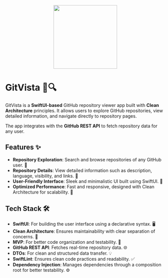 <p align="center">
  <img src="https://github.com/user-attachments/assets/66d2164a-fae5-4522-9491-4786602e8d59" width="200"/>
</p>

# GitVista 📂🔍

GitVista is a **SwiftUI-based** GitHub repository viewer app built with **Clean Architecture** principles. It allows users to explore GitHub repositories, view detailed information, and navigate directly to repository pages.

The app integrates with the **GitHub REST API** to fetch repository data for any user.

## Features ✨

- **Repository Exploration**: Search and browse repositories of any GitHub user. 🔎
- **Repository Details**: View detailed information such as description, language, visibility, and links. 📖
- **User-Friendly Interface**: Sleek and minimalistic UI built using SwiftUI. 📱
- **Optimized Performance**: Fast and responsive, designed with Clean Architecture for scalability. 🚀

## Tech Stack 🛠️

- **SwiftUI**: For building the user interface using a declarative syntax. 🖥️
- **Clean Architecture**: Ensures maintainability with clear separation of concerns. 🧠
- **MVP**: For better code organization and testability. 🧹
- **GitHub REST API**: Fetches real-time repository data. 🌐
- **DTOs**: For clean and structured data transfer. 💡
- **SwiftLint**: Ensures clean code practices and readability. ✅
- **Dependency Injection**: Manages dependencies through a composition root for better testability. ⚙️
